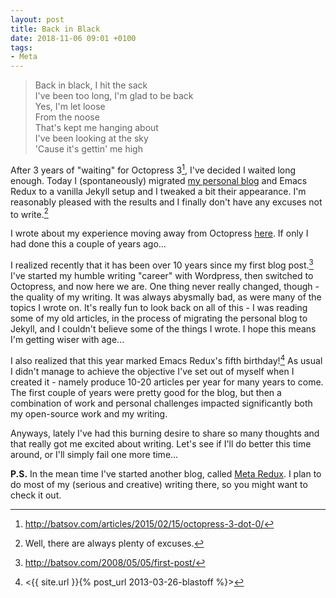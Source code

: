 ```yaml
---
layout: post
title: Back in Black
date: 2018-11-06 09:01 +0100
tags:
- Meta
---
```


> Back in black, I hit the sack <br/>
> I've been too long, I'm glad to be back <br/>
> Yes, I'm let loose <br/>
> From the noose <br/>
> That's kept me hanging about <br/>
> I've been looking at the sky <br/>
> 'Cause it's gettin' me high <br/>

After 3 years of "waiting" for Octopress 3[^1], I've decided I waited
long enough.  Today I (spontaneously) migrated [my personal
blog](http://batsov.com) and Emacs Redux to a vanilla Jekyll setup and
I tweaked a bit their appearance. I'm reasonably pleased with the
results and I finally don't have any excuses not to write.[^2]

I wrote about my experience moving away from Octopress
[here](http://batsov.com/articles/2018/11/05/migrating-from-octopress-to-jekyll/).
If only I had done this a couple of years ago...

I realized recently that it has been over 10 years since my first blog
post.[^3] I've started my humble writing "career" with Wordpress, then
switched to Octopress, and now here we are. One thing never really
changed, though - the quality of my writing. It was always abysmally
bad, as were many of the topics I wrote on. It's really fun to look
back on all of this - I was reading some of my old articles, in the
process of migrating the personal blog to Jekyll, and I couldn't
believe some of the things I wrote. I hope this means I'm getting
wiser with age...

I also realized that this year marked Emacs Redux's fifth
birthday![^4] As usual I didn't manage to achieve the objective I've
set out of myself when I created it - namely produce 10-20 articles
per year for many years to come. The first couple of years were pretty
good for the blog, but then a combination of work and personal
challenges impacted significantly both my open-source work and my writing.

Anyways, lately I've had this burning desire to share so many thoughts
and that really got me excited about writing. Let's see if I'll do
better this time around, or I'll simply fail one more time...

**P.S.** In the mean time I've started another blog, called [Meta
Redux](https://metaredux.com). I plan to do most of my (serious and
creative) writing there, so you might want to check it out.

[^1]: <http://batsov.com/articles/2015/02/15/octopress-3-dot-0/>
[^2]: Well, there are always plenty of excuses.
[^3]: <http://batsov.com/2008/05/05/first-post/>
[^4]: <{{ site.url }}{% post_url 2013-03-26-blastoff %}>
